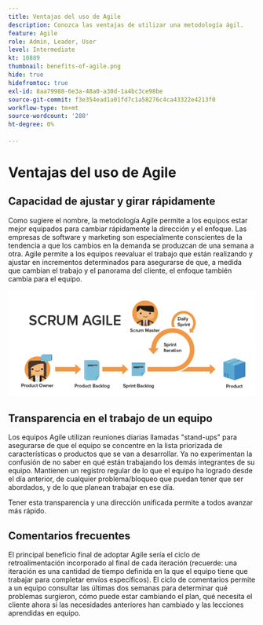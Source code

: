 ```yaml
---
title: Ventajas del uso de Agile
description: Conozca las ventajas de utilizar una metodología ágil.
feature: Agile
role: Admin, Leader, User
level: Intermediate
kt: 10889
thumbnail: benefits-of-agile.png
hide: true
hidefromtoc: true
exl-id: 8aa79988-6e3a-48a0-a30d-1a4bc3ce98be
source-git-commit: f3e354ead1a01fd7c1a58276c4ca43322e4213f0
workflow-type: tm+mt
source-wordcount: '280'
ht-degree: 0%

---
```


# Ventajas del uso de Agile

## Capacidad de ajustar y girar rápidamente

Como sugiere el nombre, la metodología Agile permite a los equipos estar mejor equipados para cambiar rápidamente la dirección y el enfoque. Las empresas de software y marketing son especialmente conscientes de la tendencia a que los cambios en la demanda se produzcan de una semana a otra. Agile permite a los equipos reevaluar el trabajo que están realizando y ajustar en incrementos determinados para asegurarse de que, a medida que cambian el trabajo y el panorama del cliente, el enfoque también cambia para el equipo.

![Flujo de trabajo ágil](assets/agile-work-stream.png)

## Transparencia en el trabajo de un equipo

Los equipos Agile utilizan reuniones diarias llamadas &quot;stand-ups&quot; para asegurarse de que el equipo se concentre en la lista priorizada de características o productos que se van a desarrollar. Ya no experimentan la confusión de no saber en qué están trabajando los demás integrantes de su equipo. Mantienen un registro regular de lo que el equipo ha logrado desde el día anterior, de cualquier problema/bloqueo que puedan tener que ser abordados, y de lo que planean trabajar en ese día.



Tener esta transparencia y una dirección unificada permite a todos avanzar más rápido.



## Comentarios frecuentes

El principal beneficio final de adoptar Agile sería el ciclo de retroalimentación incorporado al final de cada iteración (recuerde: una iteración es una cantidad de tiempo definida en la que el equipo tiene que trabajar para completar envíos específicos). El ciclo de comentarios permite a un equipo consultar las últimas dos semanas para determinar qué problemas surgieron, cómo puede estar cambiando el plan, qué necesita el cliente ahora si las necesidades anteriores han cambiado y las lecciones aprendidas en equipo.
